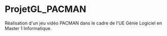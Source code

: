 # ProjetGL_PACMAN
Réalisation d'un jeu vidéo PACMAN dans le cadre de l'UE Génie Logiciel en Master 1 Informatique.

